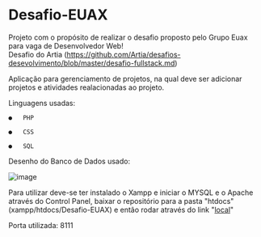 # Desafio-EUAX
Projeto com o propósito de realizar o desafio proposto pelo Grupo Euax para vaga de Desenvolvedor Web!                             
Desafio do Artia (https://github.com/Artia/desafios-desevolvimento/blob/master/desafio-fullstack.md)

Aplicação para gerenciamento de projetos, na qual deve ser adicionar projetos e atividades realacionadas ao projeto.

Linguagens usadas:

	●	PHP
  
	●	CSS
  
	●	SQL


Desenho do Banco de Dados usado:

   ![image](https://user-images.githubusercontent.com/81392113/178378418-bc82c0da-419f-440b-9465-b72db7c61586.png)

Para utilizar deve-se ter instalado o Xampp e iniciar o MYSQL e o Apache através do Control Panel, baixar o repositório para a pasta "htdocs" (xampp/htdocs/Desafio-EUAX) e então rodar através do link "[local](http://localhost/Desafio-EUAX/index.php)"

Porta utilizada: 8111
